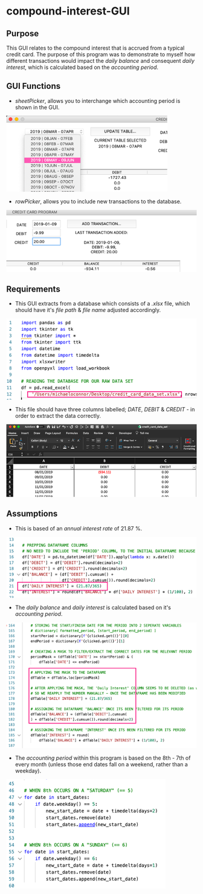 # compound-interest-GUI

## Purpose
This GUI relates to the compound interest that is accrued from a typical credit card.
The purpose of this program was to demonstrate to myself how different transactions would impact the _daily_ _balance_ and consequent _daily_ _interest_, which is calculated based on the _accounting_  _period_.


## GUI Functions
- _sheetPicker_, allows you to interchange which accounting period is shown in the GUI.

![](https://github.com/MikeOC263/compound-interest-GUI/blob/master/screenshotPics/001%20sheetPicker.png)



- _rowPicker_, allows you to include new transactions to the database.

![](https://github.com/MikeOC263/compound-interest-GUI/blob/master/screenshotPics/002%20rowPicker.png)


## Requirements
- This GUI extracts from a database which consists of a _.xlsx_ file, which should have it's _file_ _path_ & _file_ _name_ adjusted accordingly.

![](https://github.com/MikeOC263/compound-interest-GUI/blob/master/screenshotPics/003%20Database%20File%20Path.png)

- This file should have three columns labelled; _DATE_, _DEBIT_ & _CREDIT_ - in order to extract the data correctly.

![](https://github.com/MikeOC263/compound-interest-GUI/blob/master/screenshotPics/004%20.xlsx%20database.png)


## Assumptions
- This is based of an _annual_ _interest_ _rate_ of 21.87 %.

![](https://github.com/MikeOC263/compound-interest-GUI/blob/master/screenshotPics/005%20Annual%20Interest%20.png)

- The _daily_ _balance_ and _daily_ _interest_ is calculated based on it's _accounting period_.

![](https://github.com/MikeOC263/compound-interest-GUI/blob/master/screenshotPics/006%20Period%20Mask.png)

- The _accounting_ _period_ within this program is based on the 8th - 7th of every month (unless those end dates fall on a weekend, rather than a weekday).

![](https://github.com/MikeOC263/compound-interest-GUI/blob/master/screenshotPics/007%20Period%20Start%20Date.png)





